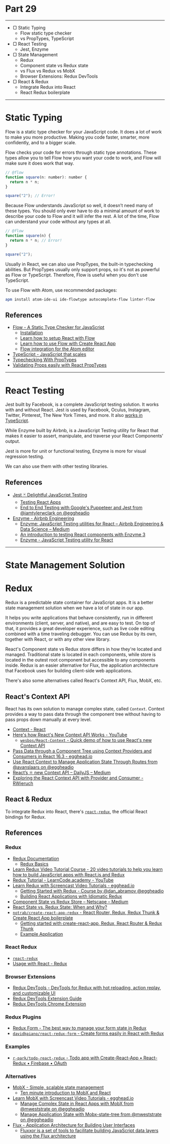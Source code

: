 # Part 29

---

* ▢ Static Typing
  * Flow static type checker
  * vs PropTypes, TypeScript
* ▢ React Testing
  * Jest, Enzyme
* ▢ State Management
  * Redux
  * Component state vs Redux state
  * vs Flux vs Redux vs MobX
  * Browser Extensions: Redux DevTools
* ▢ React & Redux
  * Integrate Redux into React
  * React Redux boilerplate

---

# Static Typing

Flow is a static type checker for your JavaScript code. It does a lot of work to make you more productive. Making you code faster, smarter, more confidently, and to a bigger scale.

Flow checks your code for errors through static type annotations. These types allow you to tell Flow how you want your code to work, and Flow will make sure it does work that way.

```js
// @flow
function square(n: number): number {
  return n * n;
}

square("2"); // Error!
```

Because Flow understands JavaScript so well, it doesn’t need many of these types. You should only ever have to do a minimal amount of work to describe your code to Flow and it will infer the rest. A lot of the time, Flow can understand your code without any types at all.

```js
// @flow
function square(n) {
  return n * n; // Error!
}

square("2");
```

Usually in React, we can also use PropTypes, the built-in typechecking abilities. But PropTypes usually only support props, so it's not as powerful as Flow or TypeScript. Therefore, Flow is useful when you don't use TypeScript.

To use Flow with Atom, use recommended packages:

```sh
apm install atom-ide-ui ide-flowtype autocomplete-flow linter-flow
```

## References

* [Flow - A Static Type Checker for JavaScript](https://flow.org)
  * [Installation](https://flow.org/en/docs/install)
  * [Learn how to setup React with Flow](https://flow.org/en/docs/react)
  * [Learn how to use Flow with Create React App](https://flow.org/en/docs/tools/create-react-app)
  * [Flow integration for the Atom editor](https://flow.org/en/docs/editors/atom)
* [TypeScript - JavaScript that scales](https://www.typescriptlang.org)
* [Typechecking With PropTypes](https://reactjs.org/docs/typechecking-with-proptypes.html)
* [Validating Props easily with React PropTypes](https://codeburst.io/validating-props-easily-with-react-proptypes-96e80208207)

---

# React Testing

Jest built by Facebook, is a complete JavaScript testing solution. It works with and without React. Jest is used by Facebook, Oculus, Instagram, Twitter, Pinterest, The New York Times, and more. It also [works in TypeScript](https://github.com/kulshekhar/ts-jest).

While Enzyme built by Airbnb, is a JavaScript Testing utility for React that makes it easier to assert, manipulate, and traverse your React Components' output.

Jest is more for unit or functional testing, Enzyme is more for visual regression testing.

We can also use them with other testing libraries.

## References

* [Jest 🃏 Delightful JavaScript Testing](https://facebook.github.io/jest)
  * [Testing React Apps](https://facebook.github.io/jest/docs/en/tutorial-react.html)
  * [End to End Testing with Google's Puppeteer and Jest from @iamtylerwclark on @eggheadio](https://egghead.io/courses/end-to-end-testing-with-google-s-puppeteer-and-jest)
* [Enzyme - Airbnb Engineering](http://airbnb.io/projects/enzyme)
  * [Enzyme: JavaScript Testing utilities for React – Airbnb Engineering & Data Science – Medium](https://medium.com/airbnb-engineering/enzyme-javascript-testing-utilities-for-react-a417e5e5090f)
  * [An introduction to testing React components with Enzyme 3](https://javascriptplayground.com/introduction-to-react-tests-enzyme)
  * [Enzyme - JavaScript Testing utility for React](http://airbnb.io/enzyme)

---

# State Management Solution

# Redux

Redux is a predictable state container for JavaScript apps.
It is a better state management solution when we have a lot of state in our app.

It helps you write applications that behave consistently, run in different environments (client, server, and native), and are easy to test. On top of that, it provides a great developer experience, such as live code editing combined with a time traveling debugger.
You can use Redux by its own, together with React, or with any other view library.

React's Component state vs Redux store differs in how they're located and managed. Traditional state is located in each components, while store is located in the outest root component but accessible to any components inside.
Redux is an easier alternative for Flux, the application architecture that Facebook uses for building client-side web applications.

There's also some alternatives called React's Context API, Flux, MobX, etc.

## React's Context API

React has its own solution to manage complex state, called `Context`.
Context provides a way to pass data through the component tree without having to pass props down manually at every level.

* [Context - React](https://reactjs.org/docs/context.html)
* [Here's how React's New Context API Works - YouTube](https://www.youtube.com/watch?v=XLJN4JfniH4)
  * [`wesbos/React-Context` - Quick demo of how to use React's new Context API](https://github.com/wesbos/React-Context)
* [Pass Data through a Component Tree using Context Providers and Consumers in React 16.3 - egghead.io](https://egghead.io/lessons/react-pass-data-through-a-component-tree-using-context-providers-and-consumers-in-react-16-3)
* [Use React Context to Manage Application State Through Routes from @avanslaars on @eggheadio](https://egghead.io/lessons/react-use-react-context-to-manage-application-state-through-routes)
* [React’s ⚛️ new Context API – DailyJS – Medium](https://medium.com/dailyjs/reacts-%EF%B8%8F-new-context-api-70c9fe01596b)
* [Exploring the React Context API with Provider and Consumer - RWieruch](https://www.robinwieruch.de/react-context-api)

## React & Redux

To integrate Redux into React, there's [`react-redux`](https://github.com/reactjs/react-redux), the official React bindings for Redux.

## References

### Redux

* [Redux Documentation](https://redux.js.org)
  * [Redux Basics](https://redux.js.org/basics)
* [Learn Redux Video Tutorial Course - 20 video tutorials to help you learn how to build JavaScript apps with React.js and Redux](https://learnredux.com)
* [Redux Tutorial - LearnCode.academy - YouTube](https://www.youtube.com/watch?v=1w-oQ-i1XB8&list=PLoYCgNOIyGADILc3iUJzygCqC8Tt3bRXt)
* [Learn Redux with Screencast Video Tutorials - egghead.io](https://egghead.io/browse/libraries/redux)
  * [Getting Started with Redux - Course by @dan_abramov @eggheadio](https://egghead.io/courses/getting-started-with-redux)
  * [Building React Applications with Idiomatic Redux](https://egghead.io/courses/building-react-applications-with-idiomatic-redux)
* [Component State vs Redux Store – Netscape – Medium](https://medium.com/netscape/component-state-vs-redux-store-1eb0c929277)
* [React State vs. Redux State: When and Why?](https://spin.atomicobject.com/2017/06/07/react-state-vs-redux-state)
* [`notrab/create-react-app-redux` - React Router, Redux, Redux Thunk & Create React App boilerplate](https://github.com/notrab/create-react-app-redux)
  * [Getting started with create-react-app, Redux, React Router & Redux Thunk](https://medium.com/@notrab/getting-started-with-create-react-app-redux-react-router-redux-thunk-d6a19259f71f)
  * [Example Application](https://cra-redux-router-thunk.herokuapp.com)

### React Redux

* [`react-redux`](https://github.com/reactjs/react-redux)
* [Usage with React - Redux](https://redux.js.org/basics/usage-with-react)

### Browser Extensions

* [Redux DevTools - DevTools for Redux with hot reloading, action replay, and customizable UI](https://github.com/reduxjs/redux-devtools)
* [Redux DevTools Extension Guide](http://extension.remotedev.io)
* [Redux DevTools Chrome Extension](https://chrome.google.com/webstore/detail/redux-devtools/lmhkpmbekcpmknklioeibfkpmmfibljd)

### Redux Plugins

* [Redux Form - The best way to manage your form state in Redux](https://redux-form.com)
* [`davidkpiano/react-redux-form` - Create forms easily in React with Redux](https://davidkpiano.github.io/react-redux-form)

### Examples

* [`r-park/todo-react-redux` - Todo app with Create-React-App • React-Redux • Firebase • OAuth](https://github.com/r-park/todo-react-redux)

### Alternatives

* [MobX - Simple, scalable state management](https://mobx.js.org)
  * [Ten minute introduction to MobX and React](https://mobx.js.org/getting-started.html)
* [Learn MobX with Screencast Video Tutorials - egghead.io](https://egghead.io/browse/libraries/mobx)
  * [Manage Complex State in React Apps with MobX from @mweststrate on @eggheadio](https://egghead.io/courses/manage-complex-state-in-react-apps-with-mobx)
  * [Manage Application State with Mobx-state-tree from @mweststrate on @eggheadio](https://egghead.io/courses/manage-application-state-with-mobx-state-tree)
* [Flux - Application Architecture for Building User Interfaces](https://facebook.github.io/flux)
  * [Fluxxor is a set of tools to facilitate building JavaScript data layers using the Flux architecture](http://fluxxor.com)

